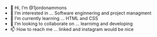 - 👋 Hi, I’m @1jordonammons
- 👀 I’m interested in ... Software enginnering and project managment 
- 🌱 I’m currently learning ... HTML and CSS
- 💞️ I’m looking to collaborate on ... learnimg and developing 
- 📫 How to reach me ... linked and instagram would be nice 

<!---
1jordonammons/1jordonammons is a ✨ special ✨ repository because its `README.md` (this file) appears on your GitHub profile.
You can click the Preview link to take a look at your changes.
--->
